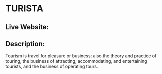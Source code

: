 # TURISTA

<h2>Live Website:</h2>

<h2>Description:</h2> 
<p>Tourism is travel for pleasure or business; also the theory and practice of touring, the business of attracting, accommodating, and entertaining tourists, and the business of operating tours.</p>